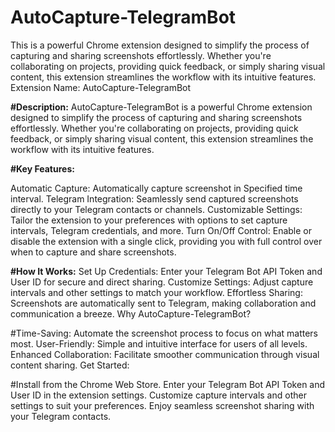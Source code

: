 # AutoCapture-TelegramBot
This is a powerful Chrome extension designed to simplify the process of capturing and sharing screenshots effortlessly. Whether you're collaborating on projects, providing quick feedback, or simply sharing visual content, this extension streamlines the workflow with its intuitive features.
Extension Name: AutoCapture-TelegramBot

**#Description:**
AutoCapture-TelegramBot is a powerful Chrome extension designed to simplify the process of capturing and sharing screenshots effortlessly. Whether you're collaborating on projects, providing quick feedback, or simply sharing visual content, this extension streamlines the workflow with its intuitive features.

**#Key Features:**

Automatic Capture: Automatically capture screenshot in Specified time interval.
Telegram Integration: Seamlessly send captured screenshots directly to your Telegram contacts or channels.
Customizable Settings: Tailor the extension to your preferences with options to set capture intervals, Telegram credentials, and more.
Turn On/Off Control: Enable or disable the extension with a single click, providing you with full control over when to capture and share screenshots.


**#How It Works:**
Set Up Credentials: Enter your Telegram Bot API Token and User ID for secure and direct sharing.
Customize Settings: Adjust capture intervals and other settings to match your workflow.
Effortless Sharing: Screenshots are automatically sent to Telegram, making collaboration and communication a breeze.
Why AutoCapture-TelegramBot?

#Time-Saving: Automate the screenshot process to focus on what matters most.
User-Friendly: Simple and intuitive interface for users of all levels.
Enhanced Collaboration: Facilitate smoother communication through visual content sharing.
Get Started:

#Install  from the Chrome Web Store.
Enter your Telegram Bot API Token and User ID in the extension settings.
Customize capture intervals and other settings to suit your preferences.
Enjoy seamless screenshot sharing with your Telegram contacts.
